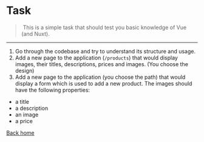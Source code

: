 # Task

> This is a simple task that should test you basic knowledge of Vue (and Nuxt).

---

1. Go through the codebase and try to understand its structure and usage.
2. Add a new page to the application (`/products`) that would display images, their titles, descriptions, prices and images. (You choose the design)
3. Add a new page to the application (you choose the path) that would display a form which is used to add a new product. The images should have the following properties:
  - a title
  - a description
  - an image
  - a price

[Back home](/)